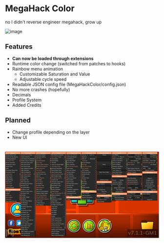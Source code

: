 # MegaHack Color

no I didn't reverse engineer megahack, grow up

![image](https://user-images.githubusercontent.com/75569094/209216714-f616472b-e13c-45ae-8d75-968ac87eaf36.png)

## Features

- __Can now be loaded through extensions__
- Runtime color change (switched from patches to hooks)
- Rainbow menu animation
    - Customizable Saturation and Value
    - Adjustable cycle speed
- Readable JSON config file (MegaHackColor/config.json)
- No more crashes (hopefully)
- Decimals
- Profile System
- Added Credits

## Planned

- Change profile depending on the layer
- New UI

#

![image](/assets/Menu.jpg)
